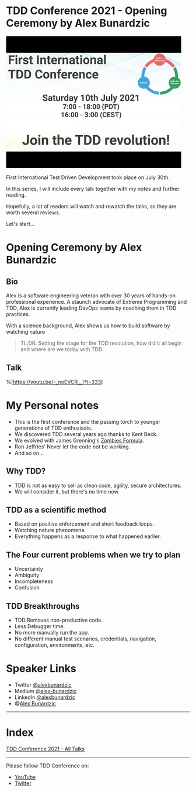 # TDD Conference 2021 - Opening Ceremony by Alex Bunardzic

![TDD Conference 2021 - Opening Ceremony by Alex Bunardzic](tdd0.jpg)

First International Test Driven Development took place on July 30th. 

In this series, I will include every talk together with my notes and further reading.

Hopefully, a lot of readers will watch and rewatch the talks, as they are worth several reviews.

Let's start...

# Opening Ceremony by Alex Bunardzic

## Bio 

Alex is a software engineering veteran with over 30 years of hands-on professional experience. A staunch advocate of Extreme Programming and TDD, Alex is currently leading DevOps teams by coaching them in TDD practices. 

With a science background, Alex shows us how to build software by watching nature

> TL;DR: Setting the stage for the TDD revolution, how did it all begin and where are we today with TDD.

## Talk

%[https://youtu.be/-_noEVCR__I?t=333]

# My Personal notes

- This is the first conference and the passing torch to younger generations of TDD enthusiasts.
- We discovered TDD several years ago thanks to Kent Beck.
- We evolved with James Grenning's [Zombies Formula](../../TDD/How%20I%20Survived%20the%20Zombie%20Apocalypse/readme.md).
- Ron Jeffries' Never let the code not be working.
- And so on...

## Why TDD?

- TDD is not as easy to sell as clean code, agility, secure architectures.
- We will consider it, but there's no time now.

## TDD as a scientific method

- Based on positive enforcement and short feedback loops.
- Watching nature phenomena.
- Everything happens as a response to what happened earlier.

## The Four current problems when we try to plan

- Uncertainty
- Ambiguity
- Incompleteness
- Confusion

## TDD Breakthroughs

- TDD Removes non-productive code.
- Less Debugger time.
- No more manually run the app.
- No different manual test scenarios, credentials, navigation, configuration, environments, etc.

# Speaker Links

- Twitter [@alexbunardzic](https://twitter.com/alexbunardzic)
- Medium [@alex-bunardzic](https://medium.com/alex-bunardzic)
- LinkedIn [@alexbunardzic](https://www.linkedin.com/in/alexbunardzic)
- @[Alex Bunardzic](@alexbunardzic)

* * *

# Index

[TDD Conference 2021 - All Talks](../../TDD%20Conference%202021/TDD%20Conference%202021%20-%20All%20Talks/readme.md)

* * *

Please follow TDD Conference on:

- [YouTube](https://www.youtube.com/channel/UCKn-DadPoyYssfAOMk1LSew)
- [Twitter](https://twitter.com/tddconf)